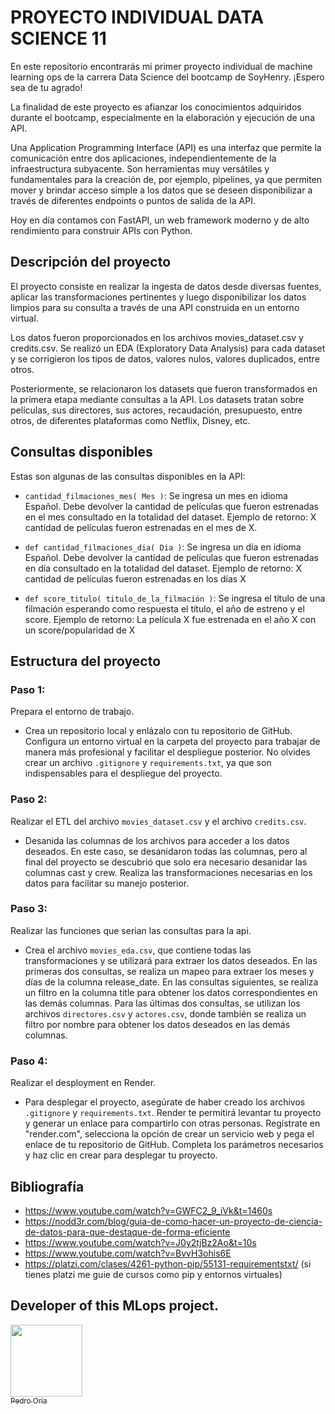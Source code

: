 # PROYECTO INDIVIDUAL DATA SCIENCE 11

En este repositorio encontrarás mi primer proyecto individual de machine learning ops de la carrera Data Science del bootcamp de SoyHenry. ¡Espero sea de tu agrado!

La finalidad de este proyecto es afianzar los conocimientos adquiridos durante el bootcamp, especialmente en la elaboración y ejecución de una API.

Una Application Programming Interface (API) es una interfaz que permite la comunicación entre dos aplicaciones, independientemente de la infraestructura subyacente. Son herramientas muy versátiles y fundamentales para la creación de, por ejemplo, pipelines, ya que permiten mover y brindar acceso simple a los datos que se deseen disponibilizar a través de diferentes endpoints o puntos de salida de la API.

Hoy en día contamos con FastAPI, un web framework moderno y de alto rendimiento para construir APIs con Python.

## Descripción del proyecto

El proyecto consiste en realizar la ingesta de datos desde diversas fuentes, aplicar las transformaciones pertinentes y luego disponibilizar los datos limpios para su consulta a través de una API construida en un entorno virtual.

Los datos fueron proporcionados en los archivos movies_dataset.csv y credits.csv. Se realizó un EDA (Exploratory Data Analysis) para cada dataset y se corrigieron los tipos de datos, valores nulos, valores duplicados, entre otros.

Posteriormente, se relacionaron los datasets que fueron transformados en la primera etapa mediante consultas a la API. Los datasets tratan sobre películas, sus directores, sus actores, recaudación, presupuesto, entre otros, de diferentes plataformas como Netflix, Disney, etc.

## Consultas disponibles

Estas son algunas de las consultas disponibles en la API:

- `cantidad_filmaciones_mes( Mes )`: Se ingresa un mes en idioma Español. Debe devolver la cantidad de películas que fueron estrenadas en el mes consultado en la totalidad del dataset. Ejemplo de retorno: X cantidad de películas fueron estrenadas en el mes de X.

- `def cantidad_filmaciones_dia( Dia )`: Se ingresa un día en idioma Español. Debe devolver la cantidad de películas que fueron estrenadas en día consultado en la totalidad del dataset. Ejemplo de retorno: X cantidad de películas fueron estrenadas en los días X

- `def score_titulo( titulo_de_la_filmación )`: Se ingresa el título de una filmación esperando como respuesta el título, el año de estreno y el score. Ejemplo de retorno: La película X fue estrenada en el año X con un score/popularidad de X

## Estructura del proyecto

### Paso 1:
Prepara el entorno de trabajo.
- Crea un repositorio local y enlázalo con tu repositorio de GitHub. Configura un entorno virtual en la carpeta del proyecto para trabajar de manera más profesional y facilitar el despliegue posterior. No olvides crear un archivo `.gitignore` y `requirements.txt`, ya que son indispensables para el despliegue del proyecto.

### Paso 2:
Realizar el ETL del archivo `movies_dataset.csv` y el archivo `credits.csv`.
- Desanida las columnas de los archivos para acceder a los datos deseados. En este caso, se desanidaron todas las columnas, pero al final del proyecto se descubrió que solo era necesario desanidar las columnas cast y crew. Realiza las transformaciones necesarias en los datos para facilitar su manejo posterior.

### Paso 3:
Realizar las funciones que serian las consultas para la api.
- Crea el archivo `movies_eda.csv`, que contiene todas las transformaciones y se utilizará para extraer los datos deseados. En las primeras dos consultas, se realiza un mapeo para extraer los meses y días de la columna release_date. En las consultas siguientes, se realiza un filtro en la columna title para obtener los datos correspondientes en las demás columnas. Para las últimas dos consultas, se utilizan los archivos `directores.csv` y `actores.csv`, donde también se realiza un filtro por nombre para obtener los datos deseados en las demás columnas.

### Paso 4:
Realizar el desployment en Render.
- Para desplegar el proyecto, asegúrate de haber creado los archivos `.gitignore` y `requirements.txt`. Render te permitirá levantar tu proyecto y generar un enlace para compartirlo con otras personas. Regístrate en "render.com", selecciona la opción de crear un servicio web y pega el enlace de tu repositorio de GitHub. Completa los parámetros necesarios y haz clic en crear para desplegar tu proyecto.

## Bibliografía

- https://www.youtube.com/watch?v=GWFC2_9_iVk&t=1460s
- https://nodd3r.com/blog/guia-de-como-hacer-un-proyecto-de-ciencia-de-datos-para-que-destaque-de-forma-eficiente
- https://www.youtube.com/watch?v=J0y2tjBz2Ao&t=10s
- https://www.youtube.com/watch?v=BvvH3ohis6E
- https://platzi.com/clases/4261-python-pip/55131-requirementstxt/ (si tienes platzi me guie de cursos como pip y entornos virtuales)

## Developer of this MLops project.
[<img src="https://avatars.githubusercontent.com/u/117546891?s=400&u=6a6327d1cbf13545fd79dbb73d8193b5b01e5548&v=4" width=115><br><sub>Pedro Oria</sub>](https://github.com/pedroOria)